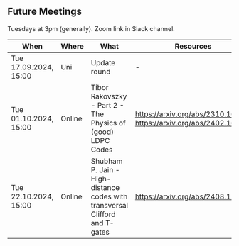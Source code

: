 ## Future Meetings

Tuesdays at 3pm (generally). Zoom link in Slack channel.

| When                      | Where  | What                                                                                          | Resources                                                          |
|---------------------------|--------|-----------------------------------------------------------------------------------------------|--------------------------------------------------------------------|
| Tue 17.09.2024, 15:00     | Uni    | Update round                                                                                  | -                                                                  |
| Tue 01.10.2024, 15:00     | Online | Tibor Rakovszky - Part 2 - The Physics of (good) LDPC Codes                                   | https://arxiv.org/abs/2310.16032, https://arxiv.org/abs/2402.16831 |
| Tue 22.10.2024, 15:00     | Online | Shubham P. Jain - High-distance codes with transversal Clifford and T-gates                   | https://arxiv.org/abs/2408.12752                                   |
